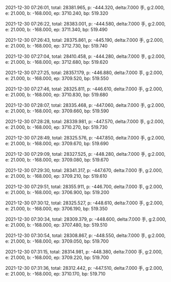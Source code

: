2021-12-30 07:26:01, total: 28381.965, p: -444.320, delta:7.000 手, g:2.000, e: 21.000, b: -168.000, ep: 3710.240, bp: 519.320

2021-12-30 07:26:22, total: 28383.001, p: -444.580, delta:7.000 手, g:2.000, e: 21.000, b: -168.000, ep: 3711.340, bp: 519.490

2021-12-30 07:26:43, total: 28375.861, p: -445.190, delta:7.000 手, g:2.000, e: 21.000, b: -168.000, ep: 3712.730, bp: 519.740

2021-12-30 07:27:04, total: 28410.458, p: -444.280, delta:7.000 手, g:2.000, e: 21.000, b: -168.000, ep: 3712.680, bp: 519.620

2021-12-30 07:27:25, total: 28357.179, p: -446.880, delta:7.000 手, g:2.000, e: 21.000, b: -168.000, ep: 3709.520, bp: 519.550

2021-12-30 07:27:46, total: 28325.811, p: -446.610, delta:7.000 手, g:2.000, e: 21.000, b: -168.000, ep: 3710.830, bp: 519.680

2021-12-30 07:28:07, total: 28335.468, p: -447.060, delta:7.000 手, g:2.000, e: 21.000, b: -168.000, ep: 3709.660, bp: 519.590

2021-12-30 07:28:28, total: 28339.981, p: -447.570, delta:7.000 手, g:2.000, e: 21.000, b: -168.000, ep: 3710.270, bp: 519.730

2021-12-30 07:28:49, total: 28325.576, p: -447.850, delta:7.000 手, g:2.000, e: 21.000, b: -168.000, ep: 3709.670, bp: 519.690

2021-12-30 07:29:09, total: 28327.525, p: -448.280, delta:7.000 手, g:2.000, e: 21.000, b: -168.000, ep: 3709.080, bp: 519.670

2021-12-30 07:29:30, total: 28341.317, p: -447.670, delta:7.000 手, g:2.000, e: 21.000, b: -168.000, ep: 3709.210, bp: 519.610

2021-12-30 07:29:51, total: 28355.911, p: -446.700, delta:7.000 手, g:2.000, e: 21.000, b: -168.000, ep: 3706.900, bp: 519.200

2021-12-30 07:30:12, total: 28325.527, p: -448.610, delta:7.000 手, g:2.000, e: 21.000, b: -168.000, ep: 3706.190, bp: 519.350

2021-12-30 07:30:34, total: 28309.379, p: -448.600, delta:7.000 手, g:2.000, e: 21.000, b: -168.000, ep: 3707.480, bp: 519.510

2021-12-30 07:30:54, total: 28308.867, p: -448.550, delta:7.000 手, g:2.000, e: 21.000, b: -168.000, ep: 3709.050, bp: 519.700

2021-12-30 07:31:15, total: 28314.981, p: -448.380, delta:7.000 手, g:2.000, e: 21.000, b: -168.000, ep: 3709.220, bp: 519.700

2021-12-30 07:31:36, total: 28312.442, p: -447.510, delta:7.000 手, g:2.000, e: 21.000, b: -168.000, ep: 3710.170, bp: 519.710